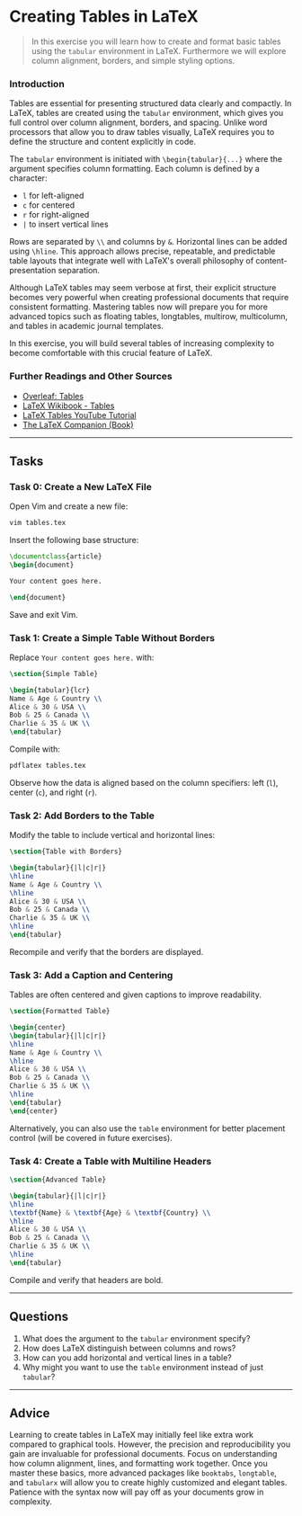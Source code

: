 <!---
{
  "id": "fc36b61a-a948-4971-87b1-dcf98a1c5d80",
  "depends_on": ["00650b50-14de-471d-a347-246f47ffadde"],
  "author": "Stephan Bökelmann",
  "first_used": "2025-06-02",
  "keywords": ["LaTeX", "tables", "tabular", "vim", "compilation"]
}
--->

# Creating Tables in LaTeX

> In this exercise you will learn how to create and format basic tables using the `tabular` environment in LaTeX. Furthermore we will explore column alignment, borders, and simple styling options.

### Introduction

Tables are essential for presenting structured data clearly and compactly. In LaTeX, tables are created using the `tabular` environment, which gives you full control over column alignment, borders, and spacing. Unlike word processors that allow you to draw tables visually, LaTeX requires you to define the structure and content explicitly in code.

The `tabular` environment is initiated with `\begin{tabular}{...}` where the argument specifies column formatting. Each column is defined by a character:

* `l` for left-aligned
* `c` for centered
* `r` for right-aligned
* `|` to insert vertical lines

Rows are separated by `\\` and columns by `&`. Horizontal lines can be added using `\hline`. This approach allows precise, repeatable, and predictable table layouts that integrate well with LaTeX's overall philosophy of content-presentation separation.

Although LaTeX tables may seem verbose at first, their explicit structure becomes very powerful when creating professional documents that require consistent formatting. Mastering tables now will prepare you for more advanced topics such as floating tables, longtables, multirow, multicolumn, and tables in academic journal templates.

In this exercise, you will build several tables of increasing complexity to become comfortable with this crucial feature of LaTeX.

### Further Readings and Other Sources

* [Overleaf: Tables](https://www.overleaf.com/learn/latex/Tables)
* [LaTeX Wikibook - Tables](https://en.wikibooks.org/wiki/LaTeX/Tables)
* [LaTeX Tables YouTube Tutorial](https://www.youtube.com/watch?v=oA2H4yrKcjs)
* [The LaTeX Companion (Book)](https://doi.org/10.1007/978-3-319-27232-5)

---

## Tasks

### Task 0: Create a New LaTeX File

Open Vim and create a new file:

```bash
vim tables.tex
```

Insert the following base structure:

```latex
\documentclass{article}
\begin{document}

Your content goes here.

\end{document}
```

Save and exit Vim.

### Task 1: Create a Simple Table Without Borders

Replace `Your content goes here.` with:

```latex
\section{Simple Table}

\begin{tabular}{lcr}
Name & Age & Country \\
Alice & 30 & USA \\
Bob & 25 & Canada \\
Charlie & 35 & UK \\
\end{tabular}
```

Compile with:

```bash
pdflatex tables.tex
```

Observe how the data is aligned based on the column specifiers: left (`l`), center (`c`), and right (`r`).

### Task 2: Add Borders to the Table

Modify the table to include vertical and horizontal lines:

```latex
\section{Table with Borders}

\begin{tabular}{|l|c|r|}
\hline
Name & Age & Country \\
\hline
Alice & 30 & USA \\
Bob & 25 & Canada \\
Charlie & 35 & UK \\
\hline
\end{tabular}
```

Recompile and verify that the borders are displayed.

### Task 3: Add a Caption and Centering

Tables are often centered and given captions to improve readability.

```latex
\section{Formatted Table}

\begin{center}
\begin{tabular}{|l|c|r|}
\hline
Name & Age & Country \\
\hline
Alice & 30 & USA \\
Bob & 25 & Canada \\
Charlie & 35 & UK \\
\hline
\end{tabular}
\end{center}
```

Alternatively, you can also use the `table` environment for better placement control (will be covered in future exercises).

### Task 4: Create a Table with Multiline Headers

```latex
\section{Advanced Table}

\begin{tabular}{|l|c|r|}
\hline
\textbf{Name} & \textbf{Age} & \textbf{Country} \\
\hline
Alice & 30 & USA \\
Bob & 25 & Canada \\
Charlie & 35 & UK \\
\hline
\end{tabular}
```

Compile and verify that headers are bold.

---

## Questions

1. What does the argument to the `tabular` environment specify?
2. How does LaTeX distinguish between columns and rows?
3. How can you add horizontal and vertical lines in a table?
4. Why might you want to use the `table` environment instead of just `tabular`?

---

## Advice

Learning to create tables in LaTeX may initially feel like extra work compared to graphical tools. However, the precision and reproducibility you gain are invaluable for professional documents. Focus on understanding how column alignment, lines, and formatting work together. Once you master these basics, more advanced packages like `booktabs`, `longtable`, and `tabularx` will allow you to create highly customized and elegant tables. Patience with the syntax now will pay off as your documents grow in complexity.
